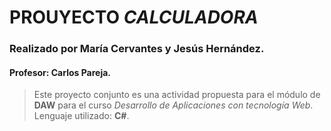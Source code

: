 # PROUYECTO _**CALCULADORA**_
### Realizado por María Cervantes y Jesús Hernández. 

#### Profesor: **Carlos Pareja**.
> Este proyecto conjunto es una actividad propuesta para el módulo de **DAW** para el curso _Desarrollo de Aplicaciones con tecnología Web_.
> Lenguaje utilizado: **C#**.
 
